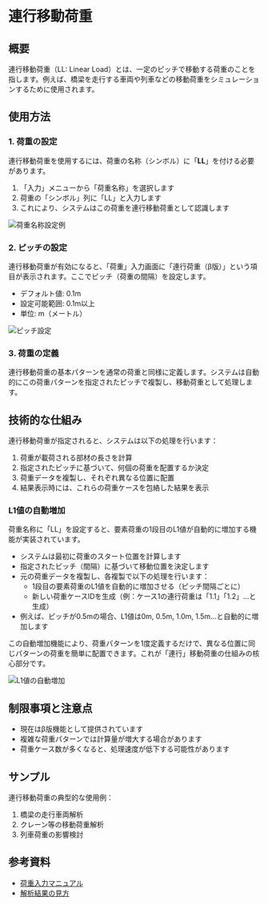 # 連行移動荷重

## 概要
連行移動荷重（LL: Linear Load）とは、一定のピッチで移動する荷重のことを指します。例えば、橋梁を走行する車両や列車などの移動荷重をシミュレーションするために使用されます。

## 使用方法

### 1. 荷重の設定
連行移動荷重を使用するには、荷重の名称（シンボル）に「**LL**」を付ける必要があります。

1. 「入力」メニューから「荷重名称」を選択します
2. 荷重の「シンボル」列に「LL」と入力します
3. これにより、システムはこの荷重を連行移動荷重として認識します

![荷重名称設定例](../img/LL_load_name_setting.png)

### 2. ピッチの設定
連行移動荷重が有効になると、「荷重」入力画面に「連行荷重（β版）」という項目が表示されます。ここでピッチ（荷重の間隔）を設定します。

- デフォルト値: 0.1m
- 設定可能範囲: 0.1m以上
- 単位: m（メートル）

![ピッチ設定](../img/LL_load_pitch_setting.png)

### 3. 荷重の定義
連行移動荷重の基本パターンを通常の荷重と同様に定義します。システムは自動的にこの荷重パターンを指定されたピッチで複製し、移動荷重として処理します。

## 技術的な仕組み

連行移動荷重が指定されると、システムは以下の処理を行います：

1. 荷重が載荷される部材の長さを計算
2. 指定されたピッチに基づいて、何個の荷重を配置するか決定
3. 荷重データを複製し、それぞれ異なる位置に配置
4. 結果表示時には、これらの荷重ケースを包絡した結果を表示

### L1値の自動増加

荷重名称に「LL」を設定すると、要素荷重の1段目のL1値が自動的に増加する機能が実装されています。

- システムは最初に荷重のスタート位置を計算します
- 指定されたピッチ（間隔）に基づいて移動位置を決定します
- 元の荷重データを複製し、各複製で以下の処理を行います：
  - 1段目の要素荷重のL1値を自動的に増加させる（ピッチ間隔ごとに）
  - 新しい荷重ケースIDを生成（例：ケース1の連行荷重は「1.1」「1.2」...と生成）
- 例えば、ピッチが0.5mの場合、L1値は0m, 0.5m, 1.0m, 1.5m...と自動的に増加します

この自動増加機能により、荷重パターンを1度定義するだけで、異なる位置に同じパターンの荷重を簡単に配置できます。これが「連行」移動荷重の仕組みの核心部分です。

![L1値の自動増加](../img/LL_load_L1_increment.png)

## 制限事項と注意点

- 現在はβ版機能として提供されています
- 複雑な荷重パターンでは計算量が増大する場合があります
- 荷重ケース数が多くなると、処理速度が低下する可能性があります

## サンプル

連行移動荷重の典型的な使用例：

1. 橋梁の走行車両解析
2. クレーン等の移動荷重解析
3. 列車荷重の影響検討

## 参考資料

- [荷重入力マニュアル](./荷重入力.md)
- [解析結果の見方](./解析結果.md) 